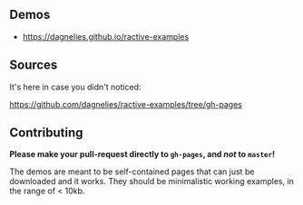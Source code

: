## Demos

- https://dagnelies.github.io/ractive-examples

## Sources

It's here in case you didn't noticed:

https://github.com/dagnelies/ractive-examples/tree/gh-pages

## Contributing

**Please make your pull-request directly to `gh-pages`, and *not* to `master`!**

The demos are meant to be self-contained pages that can just be downloaded and it works.
They should be minimalistic working examples, in the range of < 10kb.
